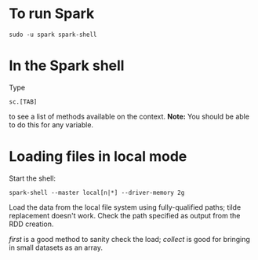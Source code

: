 # To run Spark

```
sudo -u spark spark-shell
```

# In the Spark shell
Type
```
sc.[TAB]
```
to see a list of methods available on the context.  __Note:__  You should be able to do this for any variable.

# Loading files in local mode
Start the shell:
```
spark-shell --master local[n|*] --driver-memory 2g
```

Load the data from the local file system using fully-qualified paths; tilde replacement doesn't work.  Check the path specified as output from the RDD creation.

_first_ is a good method to sanity check the load; _collect_ is good for bringing in small datasets as an array.
